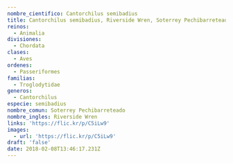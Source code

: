 ```yaml
---
nombre_cientifico: Cantorchilus semibadius
title: Cantorchilus semibadius, Riverside Wren, Soterrey Pechibarreteado
reinos:
  - Animalia
divisiones:
  - Chordata
clases:
  - Aves
ordenes:
  - Passeriformes
familias:
  - Troglodytidae
generos:
  - Cantorchilus
especie: semibadius
nombre_comun: Soterrey Pechibarreteado
nombre_ingles: Riverside Wren
links: 'https://flic.kr/p/C5iLw9'
images:
  - url: 'https://flic.kr/p/C5iLw9'
draft: 'false'
date: 2018-02-08T13:46:17.231Z
---
```


